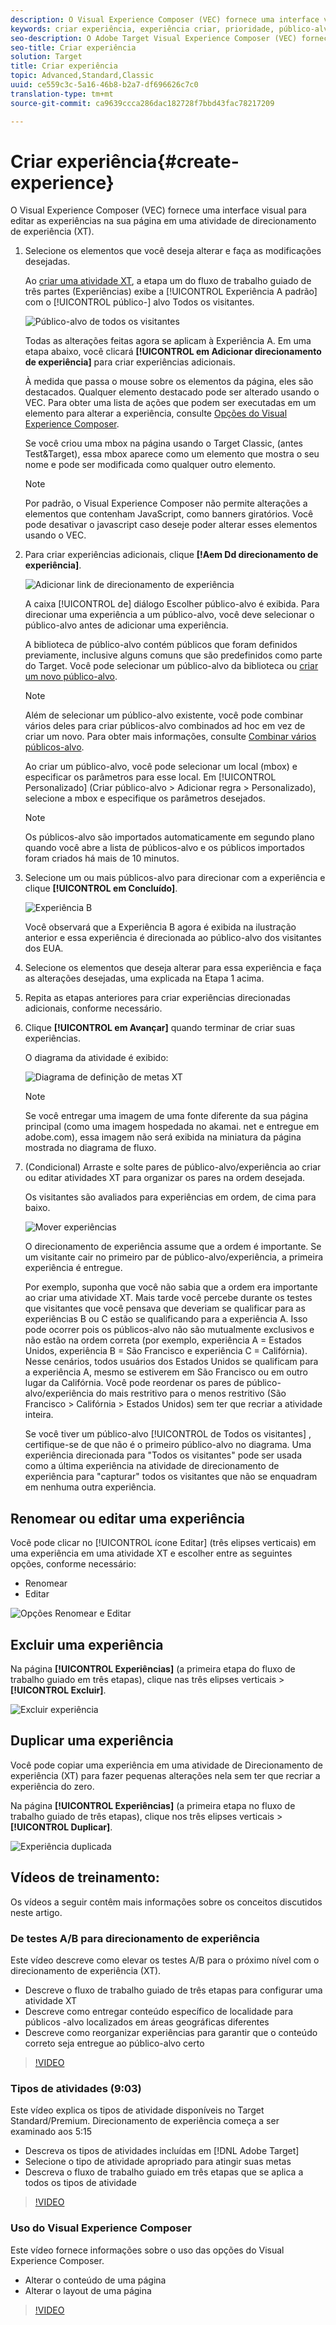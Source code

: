 ```yaml
---
description: O Visual Experience Composer (VEC) fornece uma interface visual para editar as experiências na sua página em uma atividade de direcionamento de experiência (XT).
keywords: criar experiência, experiência criar, prioridade, público-alvo, experiência, visual experience composer
seo-description: O Adobe Target Visual Experience Composer (VEC) fornece uma interface visual para editar as experiências na sua página em uma atividade de direcionamento de experiência (XT).
seo-title: Criar experiência
solution: Target
title: Criar experiência
topic: Advanced,Standard,Classic
uuid: ce559c3c-5a16-46b8-b2a7-df696626c7c0
translation-type: tm+mt
source-git-commit: ca9639ccca286dac182728f7bbd43fac78217209

---
```



# Criar experiência{#create-experience}

O Visual Experience Composer (VEC) fornece uma interface visual para editar as experiências na sua página em uma atividade de direcionamento de experiência (XT).

1. Selecione os elementos que você deseja alterar e faça as modificações desejadas.

   Ao [criar uma atividade XT](/help/c-activities/t-experience-target/t-xt-create/xt-create.md), a etapa um do fluxo de trabalho guiado de três partes (Experiências) exibe a [!UICONTROL Experiência A padrão] com o [!UICONTROL público-] alvo Todos os visitantes.

   ![Público-alvo de todos os visitantes](/help/c-activities/t-experience-target/t-xt-create/assets/all-visitors.png)

   Todas as alterações feitas agora se aplicam à Experiência A. Em uma etapa abaixo, você clicará **[!UICONTROL em Adicionar direcionamento de experiência]** para criar experiências adicionais.

   À medida que passa o mouse sobre os elementos da página, eles são destacados. Qualquer elemento destacado pode ser alterado usando o VEC. Para obter uma lista de ações que podem ser executadas em um elemento para alterar a experiência, consulte [Opções do Visual Experience Composer](/help/c-experiences/c-visual-experience-composer/viztarget-options.md).

   Se você criou uma mbox na página usando o Target Classic, (antes Test&amp;Target), essa mbox aparece como um elemento que mostra o seu nome e pode ser modificada como qualquer outro elemento.

   >[!NOTE]
   >
   >Por padrão, o Visual Experience Composer não permite alterações a elementos que contenham JavaScript, como banners giratórios. Você pode desativar o javascript caso deseje poder alterar esses elementos usando o VEC.

1. Para criar experiências adicionais, clique **[!Aem Dd direcionamento de experiência]**.

   ![Adicionar link de direcionamento de experiência](/help/c-activities/t-experience-target/t-xt-create/assets/add-experience-targeting.png)

   A caixa [!UICONTROL de] diálogo Escolher público-alvo é exibida. Para direcionar uma experiência a um público-alvo, você deve selecionar o público-alvo antes de adicionar uma experiência.

   A biblioteca de público-alvo contém públicos que foram definidos previamente, inclusive alguns comuns que são predefinidos como parte do Target. Você pode selecionar um público-alvo da biblioteca ou [criar um novo público-alvo](../../../c-target/c-audiences/audiences.md#concept_65BE870D290E412D8BBF557EEA67C271).

   >[!NOTE]
   >
   >Além de selecionar um público-alvo existente, você pode combinar vários deles para criar públicos-alvo combinados ad hoc em vez de criar um novo. Para obter mais informações, consulte [Combinar vários públicos-alvo](../../../c-target/combining-multiple-audiences.md#concept_A7386F1EA4394BD2AB72399C225981E5).

   Ao criar um público-alvo, você pode selecionar um local (mbox) e especificar os parâmetros para esse local. Em [!UICONTROL Personalizado] (Criar público-alvo &gt; Adicionar regra &gt; Personalizado), selecione a mbox e especifique os parâmetros desejados.

   >[!NOTE]
   >
   >Os públicos-alvo são importados automaticamente em segundo plano quando você abre a lista de públicos-alvo e os públicos importados foram criados há mais de 10 minutos.

1. Selecione um ou mais públicos-alvo para direcionar com a experiência e clique **[!UICONTROL em Concluído]**.

   ![Experiência B](/help/c-activities/t-experience-target/t-xt-create/assets/experience-b.png)

   Você observará que a Experiência B agora é exibida na ilustração anterior e essa experiência é direcionada ao público-alvo dos visitantes dos EUA.

1. Selecione os elementos que deseja alterar para essa experiência e faça as alterações desejadas, uma explicada na Etapa 1 acima.

1. Repita as etapas anteriores para criar experiências direcionadas adicionais, conforme necessário.

1. Clique **[!UICONTROL em Avançar]** quando terminar de criar suas experiências.

   O diagrama da atividade é exibido:

   ![Diagrama de definição de metas XT](/help/c-activities/t-experience-target/t-xt-create/assets/xt_diagram-new.png)

   >[!NOTE]
   >
   >Se você entregar uma imagem de uma fonte diferente da sua página principal (como uma imagem hospedada no akamai. net e entregue em adobe.com), essa imagem não será exibida na miniatura da página mostrada no diagrama de fluxo.

1. (Condicional) Arraste e solte pares de público-alvo/experiência ao criar ou editar atividades XT para organizar os pares na ordem desejada.

   Os visitantes são avaliados para experiências em ordem, de cima para baixo.

   ![Mover experiências](/help/c-activities/t-experience-target/t-xt-create/assets/move_experiences-new.png)

   O direcionamento de experiência assume que a ordem é importante. Se um visitante cair no primeiro par de público-alvo/experiência, a primeira experiência é entregue.

   Por exemplo, suponha que você não sabia que a ordem era importante ao criar uma atividade XT. Mais tarde você percebe durante os testes que visitantes que você pensava que deveriam se qualificar para as experiências B ou C estão se qualificando para a experiência A. Isso pode ocorrer pois os públicos-alvo não são mutualmente exclusivos e não estão na ordem correta (por exemplo, experiência A = Estados Unidos, experiência B = São Francisco e experiência C = Califórnia). Nesse cenários, todos usuários dos Estados Unidos se qualificam para a experiência A, mesmo se estiverem em São Francisco ou em outro lugar da Califórnia. Você pode reordenar os pares de público-alvo/experiência do mais restritivo para o menos restritivo (São Francisco &gt; Califórnia &gt; Estados Unidos) sem ter que recriar a atividade inteira.

   Se você tiver um público-alvo [!UICONTROL de Todos os visitantes] , certifique-se de que não é o primeiro público-alvo no diagrama. Uma experiência direcionada para &quot;Todos os visitantes&quot; pode ser usada como a última experiência na atividade de direcionamento de experiência para &quot;capturar&quot; todos os visitantes que não se enquadram em nenhuma outra experiência.

## Renomear ou editar uma experiência

Você pode clicar no [!UICONTROL ícone Editar] (três elipses verticais) em uma experiência em uma atividade XT e escolher entre as seguintes opções, conforme necessário:

* Renomear
* Editar

![Opções Renomear e Editar](/help/c-activities/t-experience-target/t-xt-create/assets/experience_edit-new.png)

## Excluir uma experiência

Na página **[!UICONTROL Experiências]** (a primeira etapa do fluxo de trabalho guiado em três etapas), clique nas três elipses verticais &gt; **[!UICONTROL Excluir]**.

![Excluir experiência](/help/c-activities/t-experience-target/t-xt-create/assets/delete-experience.png)

## Duplicar uma experiência

Você pode copiar uma experiência em uma atividade de Direcionamento de experiência (XT) para fazer pequenas alterações nela sem ter que recriar a experiência do zero.

Na página **[!UICONTROL Experiências]** (a primeira etapa no fluxo de trabalho guiado de três etapas), clique nos três elipses verticais &gt; **[!UICONTROL Duplicar]**.

![Experiência duplicada](/help/c-activities/t-experience-target/t-xt-create/assets/duplicate_experience-new.png)

## Vídeos de treinamento:

Os vídeos a seguir contêm mais informações sobre os conceitos discutidos neste artigo.

### De testes A/B para direcionamento de experiência

Este vídeo descreve como elevar os testes A/B para o próximo nível com o direcionamento de experiência (XT).

* Descreve o fluxo de trabalho guiado de três etapas para configurar uma atividade XT
* Descreve como entregar conteúdo específico de localidade para públicos -alvo localizados em áreas geográficas diferentes
* Descreve como reorganizar experiências para garantir que o conteúdo correto seja entregue ao público-alvo certo

>[!VIDEO](https://video.tv.adobe.com/v/22418/?captions=por_br)

### Tipos de atividades (9:03)

Este vídeo explica os tipos de atividade disponíveis no Target Standard/Premium. Direcionamento de experiência começa a ser examinado aos 5:15

* Descreva os tipos de atividades incluídas em [!DNL Adobe Target]
* Selecione o tipo de atividade apropriado para atingir suas metas
* Descreva o fluxo de trabalho guiado em três etapas que se aplica a todos os tipos de atividade

>[!VIDEO](https://video.tv.adobe.com/v/17386?captions=por_br)

### Uso do Visual Experience Composer

Este vídeo fornece informações sobre o uso das opções do Visual Experience Composer.

* Alterar o conteúdo de uma página
* Alterar o layout de uma página

>[!VIDEO](https://video.tv.adobe.com/v/17399?captions=por_br)